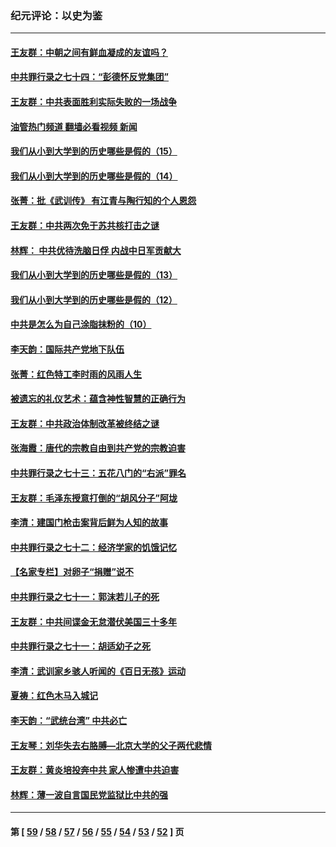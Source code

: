 ### 纪元评论：以史为鉴
---
#### [王友群：中朝之间有鲜血凝成的友谊吗？](../../pages/nsc1028/n13660401.md?03220330) 
#### [中共罪行录之七十四：“彭德怀反党集团”](../../pages/nsc1028/n13655741.md?03220330) 
#### [王友群：中共表面胜利实际失败的一场战争](../../pages/nsc1028/n13643934.md?03220330) 
#### [油管热门频道 翻墙必看视频 新闻](ok?03220330)
#### [我们从小到大学到的历史哪些是假的（15）](../../pages/nsc1028/n13632791.md?03220330) 
#### [我们从小到大学到的历史哪些是假的（14）](../../pages/nsc1028/n13630207.md?03220330) 
#### [张菁：批《武训传》 有江青与陶行知的个人恩怨](../../pages/nsc1028/n13629055.md?03220330) 
#### [王友群：中共两次免于苏共核打击之谜](../../pages/nsc1028/n13624529.md?03220330) 
#### [林辉： 中共优待洗脑日俘 内战中日军贡献大](../../pages/nsc1028/n13624644.md?03220330) 
#### [我们从小到大学到的历史哪些是假的（13）](../../pages/nsc1028/n13623863.md?03220330) 
#### [我们从小到大学到的历史哪些是假的（12）](../../pages/nsc1028/n13619491.md?03220330) 
#### [中共是怎么为自己涂脂抹粉的（10）](../../pages/nsc1028/n13615970.md?03220330) 
#### [李天韵：国际共产党地下队伍](../../pages/nsc1028/n13611808.md?03220330) 
#### [张菁：红色特工李时雨的风雨人生](../../pages/nsc1028/n13609187.md?03220330) 
#### [被遗忘的礼仪艺术：蕴含神性智慧的正确行为](../../pages/nsc1028/n13607119.md?03220330) 
#### [王友群：中共政治体制改革被终结之谜](../../pages/nsc1028/n13606004.md?03220330) 
#### [张海霞：唐代的宗教自由到共产党的宗教迫害](../../pages/nsc1028/n13604693.md?03220330) 
#### [中共罪行录之七十三：五花八门的“右派”罪名](../../pages/nsc1028/n13598550.md?03220330) 
#### [王友群：毛泽东授意打倒的“胡风分子”阿垅](../../pages/nsc1028/n13592541.md?03220330) 
#### [李清：建国门枪击案背后鲜为人知的故事](../../pages/nsc1028/n13589079.md?03220330) 
#### [中共罪行录之七十二：经济学家的饥饿记忆](../../pages/nsc1028/n13586930.md?03220330) 
#### [【名家专栏】对卵子“捐赠”说不](../../pages/nsc1028/n13581506.md?03220330) 
#### [中共罪行录之七十一：郭沫若儿子的死](../../pages/nsc1028/n13583779.md?03220330) 
#### [王友群：中共间谍金无怠潜伏美国三十多年](../../pages/nsc1028/n13574800.md?03220330) 
#### [中共罪行录之七十一：胡适幼子之死](../../pages/nsc1028/n13575380.md?03220330) 
#### [李清：武训家乡骇人听闻的《百日无孩》运动](../../pages/nsc1028/n13570011.md?03220330) 
#### [夏祷：红色木马入城记](../../pages/nsc1028/n13566468.md?03220330) 
#### [李天韵：“武统台湾” 中共必亡](../../pages/nsc1028/n13531538.md?03220330) 
#### [王友琴：刘华失去右胳膊—北京大学的父子两代悲情](../../pages/nsc1028/n13559130.md?03220330) 
#### [王友群：黄炎培投奔中共 家人惨遭中共迫害](../../pages/nsc1028/n13556189.md?03220330) 
#### [林辉：薄一波自言国民党监狱比中共的强](../../pages/nsc1028/n13555827.md?03220330) 

---
#### 第 [ [59](./59.md?03220330) / [58](./58.md?03220330) / [57](./57.md?03220330) / [56](./56.md?03220330) / [55](./55.md?03220330) / [54](./54.md?03220330) / [53](./53.md?03220330) / [52](./52.md?03220330) ] 页
